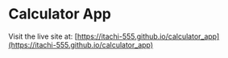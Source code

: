 # Calculator App

Visit the live site at: [https://itachi-555.github.io/calculator_app](https://itachi-555.github.io/calculator_app)
